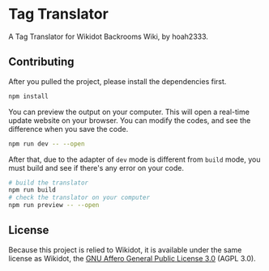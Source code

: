 # Tag Translator

A Tag Translator for Wikidot Backrooms Wiki, by hoah2333.

## Contributing

After you pulled the project, please install the dependencies first.

```bash
npm install
```

You can preview the output on your computer. This will open a real-time update website on your browser. You can modify the codes, and see the difference when you save the code.

```bash
npm run dev -- --open
```

After that, due to the adapter of `dev` mode is different from `build` mode, you must build and see if there's any error on your code.

```bash
# build the translator
npm run build
# check the translator on your computer
npm run preview -- --open
```

## License

Because this project is relied to Wikidot, it is available under the same license as Wikidot, the [GNU Affero General Public License 3.0](https://www.gnu.org/licenses/agpl-3.0.en.html) (AGPL 3.0).
